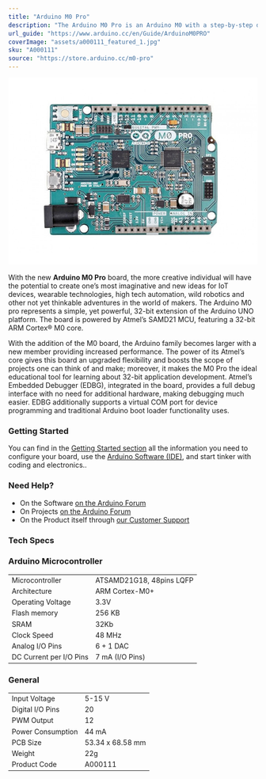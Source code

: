 ```yaml
---
title: "Arduino M0 Pro"
description: "The Arduino M0 Pro is an Arduino M0 with a step-by-step debugger"
url_guide: "https://www.arduino.cc/en/Guide/ArduinoM0PRO"
coverImage: "assets/a000111_featured_1.jpg"
sku: "A000111"
source: "https://store.arduino.cc/m0-pro"
---
```


![The Arduino M0 Pro board](./assets/a000111_front_1.jpg)

With the new **Arduino M0 Pro** board, the more creative individual will have the potential to create one’s most imaginative and new ideas for IoT devices, wearable technologies, high tech automation, wild robotics and other not yet thinkable adventures in the world of makers. The Arduino M0 pro represents a simple, yet powerful, 32-bit extension of the Arduino UNO platform. The board is powered by Atmel’s SAMD21 MCU, featuring a 32-bit ARM Cortex® M0 core.

With the addition of the M0 board, the Arduino family becomes larger with a new member providing increased performance. The power of its Atmel’s core gives this board an upgraded flexibility and boosts the scope of projects one can think of and make; moreover, it makes the M0 Pro the ideal educational tool for learning about 32-bit application development. Atmel’s Embedded Debugger (EDBG), integrated in the board, provides a full debug interface with no need for additional hardware, making debugging much easier. EDBG additionally supports a virtual COM port for device programming and traditional Arduino boot loader functionality uses.

### Getting Started

You can find in the [Getting Started section](https://www.arduino.cc/en/Guide/HomePage) all the information you need to configure your board, use the [Arduino Software (IDE)](https://www.arduino.cc/en/Main/Software), and start tinker with coding and electronics..

### Need Help?

* On the Software [on the Arduino Forum](https://forum.arduino.cc/index.php?board=63.0)
* On Projects [on the Arduino Forum](https://forum.arduino.cc/index.php?board=3.0)
* On the Product itself through [our Customer Support](https://store.arduino.cc/index.php?main_page=contact_us&language=en)

### Tech Specs

### Arduino Microcontroller

|                         |                          |
| ----------------------- | ------------------------ |
| Microcontroller         | ATSAMD21G18, 48pins LQFP |
| Architecture            | ARM Cortex-M0+           |
| Operating Voltage       | 3.3V                     |
| Flash memory            | 256 KB                   |
| SRAM                    | 32Kb                     |
| Clock Speed             | 48 MHz                   |
| Analog I/O Pins         | 6 + 1 DAC                |
| DC Current per I/O Pins | 7 mA (I/O Pins)          |

### General

|                   |                  |
| ----------------- | ---------------- |
| Input Voltage     | 5-15 V           |
| Digital I/O Pins  | 20               |
| PWM Output        | 12               |
| Power Consumption | 44 mA            |
| PCB Size          | 53.34 x 68.58 mm |
| Weight            | 22g              |
| Product Code      | A000111          |